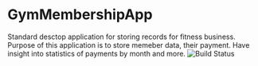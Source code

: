 # GymMembershipApp

Standard desctop application for storing records for fitness business. Purpose of this application is to store memeber data, their payment. Have insight into statistics of payments by month and more.
![Build Status](https://github.com/MiroslavKolosnjaji/GymMembership/actions/workflows/build.yml/badge.svg)


